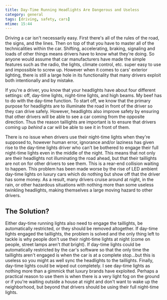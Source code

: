 ```yaml
---
title: Day-Time Running Headlights Are Dangerous and Useless
category: general
tags: [driving, safety, cars]
mtime: 15:44
---
```


Driving a car isn't necessarily easy. First there's all of the rules of the road, the signs, and the lines. Then on 
top of that you have to master all of the technicalities within the car. Shifting, accelerating, braking, signaling 
and loads of other things means drivers have to know what they're doing. So anyone would assume that car 
manufacturers have made the simple features such as the radio, the lights, climate control, etc. super easy to use 
and impossible to screw up. However when it comes to cars' exterior lighting, there is still a large hole in its 
functionality that many drivers exploit both intentionally and by mistake. 

If you're a driver, you know that your headlights have about four different settings: off, day-time lights, 
night-time lights, and high beams. My beef has to do with the day-time function. To start off, we know that the 
primary purpose for headlights are to illuminate the road in front of the driver so they can drive safely. However, 
headlights also improve safety by ensuring that other drivers will be able to see a car coming from the opposite 
direction. Thus the reason taillights are important is to ensure that drivers coming up *behind* a car will be 
able to see it in front of them. 

There is no issue when drivers use their night-time lights when they're supposed to, however human error, ignorance 
and/or laziness has given rise to the day-time lights driver who can't be bothered to engage their full night-time 
lights even in the middle of the night. This means that not only are their headlights not illuminating the road
 ahead, but that their taillights are not on for other drivers to see them. This is a rear-end 
 collision waiting to happen. This problem has been made worse by the rise of LED ambient day-time lights on luxury 
 cars which do nothing but show off that the driver has some money. As a result, many drivers cruise around at night,
  in the rain, or other hazardous situations with nothing more than some useless twinkling headlights, making 
  themselves a large moving hazard to other drivers. 

## The Solution?

Either day-time running lights also need to engage the taillights, be automatically restricted, or they 
should be removed altogether. If day-time lights engaged the taillights, the problem is solved and the only thing 
left to tackle is why people don't use their night-time lights at night (come on people, street lamps aren't *that* 
bright). If day-time lights could be automatically restricted by the car's software so that the only time the 
taillights aren't engaged is when the car is at a complete stop...but this is useless so you might as well sync the 
headlights to the taillights. Finally, day-time lights could be wiped out completely. I see day-time lights as 
nothing more than a gimmick that luxury brands have exploited. Perhaps a practical reason to use them is when there 
is a very light fog on the ground or if you're waiting outside a house at night and don't want to wake up the 
neighborhood, but beyond that drivers should be using their full night-time lights.
